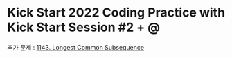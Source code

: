 # Kick Start 2022 Coding Practice with Kick Start Session #2 + @

추가 문제 : [1143. Longest Common Subsequence](https://leetcode.com/problems/longest-common-subsequence/)
